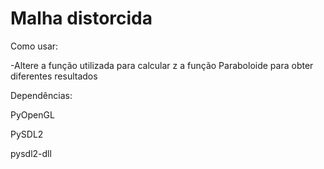 # Malha distorcida
Como usar:

-Altere a função utilizada para calcular z a função Paraboloide para obter diferentes resultados

Dependências:

PyOpenGL

PySDL2

pysdl2-dll
